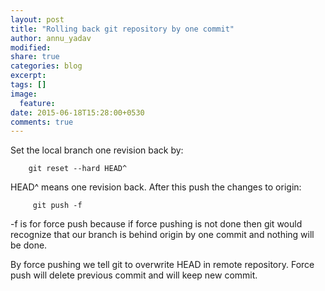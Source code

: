 ```yaml
---
layout: post
title: "Rolling back git repository by one commit"
author: annu_yadav
modified:
share: true
categories: blog
excerpt:
tags: []
image:
  feature:
date: 2015-06-18T15:28:00+0530
comments: true
---
```


Set the local branch one revision back by:

```
    git reset --hard HEAD^
```

HEAD^ means one revision back.
After this push the changes to origin:

```
     git push -f
```

-f is for force push because if force pushing is not done then git would recognize that our branch is behind origin by one commit and nothing will be done.

By force pushing we tell git to overwrite HEAD in remote repository. Force push will delete previous commit and will keep new commit.

